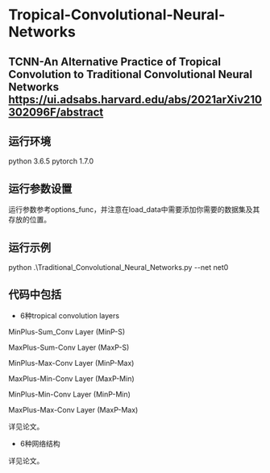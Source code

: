 # Tropical-Convolutional-Neural-Networks
TCNN-An Alternative Practice of Tropical Convolution to Traditional Convolutional Neural Networks
https://ui.adsabs.harvard.edu/abs/2021arXiv210302096F/abstract
---------------------------------------------------------------------------------------------------------------------------
## 运行环境

python 3.6.5
pytorch 1.7.0


## 运行参数设置

运行参数参考options_func，并注意在load_data中需要添加你需要的数据集及其存放的位置。

## 运行示例

python .\Traditional_Convolutional_Neural_Networks.py --net net0

## 代码中包括

- 6种tropical convolution layers

 MinPlus-Sum_Conv Layer (MinP-S)

 MaxPlus-Sum-Conv Layer (MaxP-S)

 MinPlus-Max-Conv Layer (MinP-Max)

 MaxPlus-Min-Conv Layer (MaxP-Min)

 MinPlus-Min-Conv Layer (MinP-Min)

 MaxPlus-Max-Conv Layer (MaxP-Max)

 详见论文。

- 6种网络结构

 详见论文。


